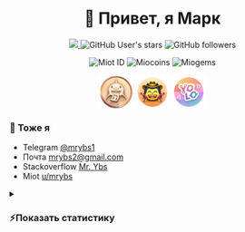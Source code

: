 <h1 align="center">👋 Привет, я Марк</h1>

<p align="center">
  <a href="https://wakatime.com/@31132aa8-7bac-4b91-ade9-28da2cf0d9b9">
    <img src="https://wakatime.com/badge/user/31132aa8-7bac-4b91-ade9-28da2cf0d9b9.svg?style=social" />
  </a>
  <img src="https://img.shields.io/github/stars/mrybs" alt="GitHub User's stars" />
  <img src="https://img.shields.io/github/followers/mrybs" alt="GitHub followers" />
</p>

<p align="center">
  <img src="https://img.shields.io/badge/dynamic/json?url=https%3A%2F%2Fmrxx.ru%2Fapi%2Fusers%3Ftelegram_id%3D1162329970&query=%24%5B0%5D.uuid&label=Miot%20ID" alt="Miot ID" />
  <img src="https://img.shields.io/badge/dynamic/json?url=https%3A%2F%2Fmrxx.ru%2Fapi%2Fitems%3Fowner%3Du%2Fmrybs%26type%3Dmiocoin&query=%24%5B0%5D.count&label=Miocoins&color=Ee9955" alt="Miocoins" />
  <img src="https://img.shields.io/badge/dynamic/json?url=https%3A%2F%2Fmrxx.ru%2Fapi%2Fitems%3Fowner%3Du%2Fmrybs%26type%3Dmiogem&query=%24%5B0%5D.count&label=Miogems&color=Ee9955" alt="Miogems" />
</p>

<p align="center">
  <a href="https://github.com/mrybs?achievement=pull-shark&tab=achievements"><img src="https://github.com/drknzz/GitHub-Achievements/blob/main/Media/Badges/Pull-Shark/PNG/PullShark_Bronze.png" width="60px" align="center" /></a>
  <a href="https://github.com/mrybs?achievement=quickdraw&tab=achievements"><img src="https://github.com/drknzz/GitHub-Achievements/blob/main/Media/Badges/Quick-Draw/PNG/Skin-Tones/QuickDraw_SkinTone1.png" width="60px" align="center" /></a>
 <a href="https://github.com/mrybs?achievement=yolo&tab=achievements"><img src="https://github.com/drknzz/GitHub-Achievements/blob/main/Media/Badges/YOLO/PNG/YOLO_Badge.png" width="60px" align="center" /></a>
</p>

<h3>👤 Тоже я</h3>

- Telegram [@mrybs1](https://mrybs1.t.me)
- Почта mrybs2@gmail.com
- Stackoverflow [Mr. Ybs](https://stackoverflow.com/users/29167976/mr-ybs)
- Miot [u/mrybs](https://mrxx.ru/u/mrybs)

<details>
  <summary><h3>⚡Показать статистику</h3></summary>

<img align="center" style="width: 98%" src="http://github-profile-summary-cards.vercel.app/api/cards/profile-details?username=mrybs" alt="Mrybs's GitHub stats" />

<div style="display: flex">
  <img align="center" style="width: 47%" src="https://github-readme-stats.vercel.app/api?username=mrybs&show_icons=true&locale=en" alt="Stats" />
  <img align="center" style="width: 51%" src="https://streak-stats.demolab.com/?user=mrybs" alt="GitHub Streak">
</div>

<div style="display: flex">
  <img align="center" style="width: 51%" src="https://github-readme-stats.vercel.app/api/top-langs?username=mrybs&show_icons=true&locale=en&layout=compact" alt="Top languages" />
  <img align="center" style="width: 47%" src="http://github-profile-summary-cards.vercel.app/api/cards/repos-per-language?username=mrybs" alt="Top Languages By Repo" />
</div>

<img align="center" style="width: 98%" src="https://github-profile-trophy.vercel.app/?username=mrybs&margin-h=10&margin-w=10&column=5&row=2" alt="Trophies" />

</details
